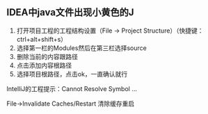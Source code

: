 ## IDEA中java文件出现小黄色的J
  1. 打开项目工程的工程结构设置（File -> Project Structure）（快捷键：ctrl+alt+shift+s）
  2. 选择第一栏的Modules然后在第三栏选择source
  3. 删除当前的内容跟路径
  4. 点击添加内容根路径
  5. 选择项目根路径，点击ok，一直确认就行


IntelliJ的工程提示：Cannot Resolve Symbol ...

File->Invalidate Caches/Restart 清除缓存重启
